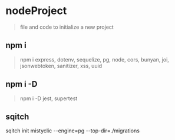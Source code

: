 # nodeProject

> file and code to initialize a new project

## npm i 
> npm i express, dotenv, sequelize, pg, node, cors, bunyan, joi, jsonwebtoken, sanitizer, xss, uuid

## npm i -D
> npm i -D jest, supertest
## sqitch

sqitch init mistyclic --engine=pg --top-dir=./migrations
